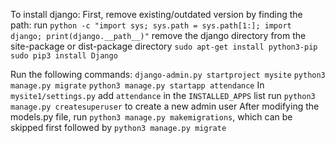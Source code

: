 To install django:
First, remove existing/outdated version by finding the path:
    run `python -c "import sys; sys.path = sys.path[1:]; import django; print(django.__path__)"`
    remove the django directory from the site-package or dist-package directory
`sudo apt-get install python3-pip`
`sudo pip3 install Django`

Run the following commands:
`django-admin.py startproject mysite`
`python3 manage.py migrate`
`python3 manage.py startapp attendance`
In `mysite1/settings.py` add `attendance` in the `INSTALLED_APPS` list
run `python3 manage.py createsuperuser` to create a new admin user
After modifying the models.py file, run `python3 manage.py makemigrations`, which can be skipped first
followed by `python3 manage.py migrate`
